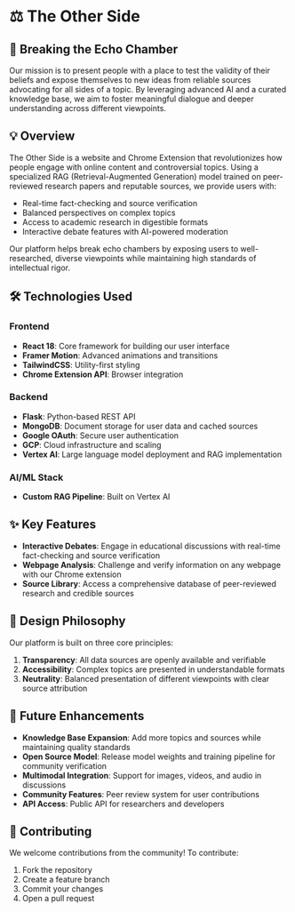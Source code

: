 # ⚖️ The Other Side

## 🎯 Breaking the Echo Chamber
Our mission is to present people with a place to test the validity of their beliefs and expose themselves to new ideas from reliable sources advocating for all sides of a topic. By leveraging advanced AI and a curated knowledge base, we aim to foster meaningful dialogue and deeper understanding across different viewpoints.

## 💡 Overview
The Other Side is a website and Chrome Extension that revolutionizes how people engage with online content and controversial topics. Using a specialized RAG (Retrieval-Augmented Generation) model trained on peer-reviewed research papers and reputable sources, we provide users with:

- Real-time fact-checking and source verification
- Balanced perspectives on complex topics
- Access to academic research in digestible formats
- Interactive debate features with AI-powered moderation

Our platform helps break echo chambers by exposing users to well-researched, diverse viewpoints while maintaining high standards of intellectual rigor.

## 🛠️ Technologies Used
### Frontend
- **React 18**: Core framework for building our user interface
- **Framer Motion**: Advanced animations and transitions
- **TailwindCSS**: Utility-first styling
- **Chrome Extension API**: Browser integration

### Backend
- **Flask**: Python-based REST API
- **MongoDB**: Document storage for user data and cached sources
- **Google OAuth**: Secure user authentication
- **GCP**: Cloud infrastructure and scaling
- **Vertex AI**: Large language model deployment and RAG implementation

### AI/ML Stack
- **Custom RAG Pipeline**: Built on Vertex AI

## ✨ Key Features
- **Interactive Debates**: Engage in educational discussions with real-time fact-checking and source verification
- **Webpage Analysis**: Challenge and verify information on any webpage with our Chrome extension
- **Source Library**: Access a comprehensive database of peer-reviewed research and credible sources
## 🎨 Design Philosophy
Our platform is built on three core principles:

1. **Transparency**: All data sources are openly available and verifiable
2. **Accessibility**: Complex topics are presented in understandable formats
3. **Neutrality**: Balanced presentation of different viewpoints with clear source attribution

## 🎯 Future Enhancements
- **Knowledge Base Expansion**: Add more topics and sources while maintaining quality standards
- **Open Source Model**: Release model weights and training pipeline for community verification
- **Multimodal Integration**: Support for images, videos, and audio in discussions
- **Community Features**: Peer review system for user contributions
- **API Access**: Public API for researchers and developers

## 🤝 Contributing
We welcome contributions from the community! To contribute:
1. Fork the repository
2. Create a feature branch
3. Commit your changes
4. Open a pull request
